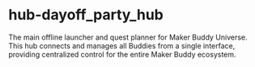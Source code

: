 # hub-dayoff_party_hub

The main offline launcher and quest planner for Maker Buddy Universe. This hub connects and manages all Buddies from a single interface, providing centralized control for the entire Maker Buddy ecosystem.
